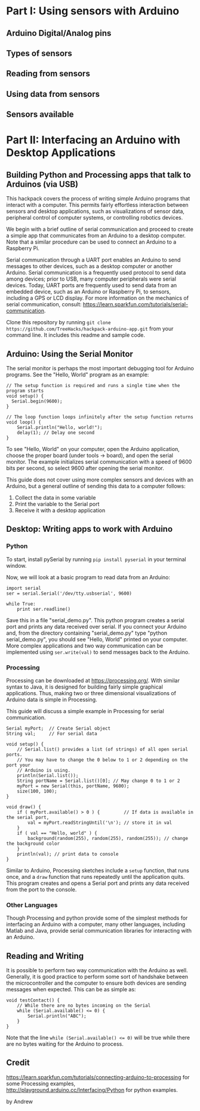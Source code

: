 # Part I: Using sensors with Arduino 
## Arduino Digital/Analog pins 
## Types of sensors 
## Reading from sensors 
## Using data from sensors 
## Sensors available 

# Part II: Interfacing an Arduino with Desktop Applications 
## Building Python and Processing apps that talk to Arduinos (via USB)

This hackpack covers the process of writing simple Arduino programs that interact with a computer. This permits fairly effortless interaction between sensors and desktop applications, such as visualizations of sensor data, peripheral control of computer systems, or controlling robotics devices. 

We begin with a brief outline of serial communication and proceed to create a simple app that communicates from an Arduino to a desktop computer. Note that a similar procedure can be used to connect an Arduino to a Raspberry Pi. 

Serial communication through a UART port enables an Arduino to send messages to other devices, such as a desktop computer or another Arduino. Serial communication is a frequently used protocol to send data among devices; prior to USB, many computer peripherals were serial devices. Today, UART ports are frequently used to send data from an embedded device, such as an Arduino or Raspberry Pi, to sensors, including a GPS or LCD display. For more information on the mechanics of serial communication, consult: https://learn.sparkfun.com/tutorials/serial-communication. 

Clone this repository by running `git clone https://github.com/TreeHacks/hackpack-arduino-app.git` from your command line. It includes this readme and sample code. 

## Arduino: Using the Serial Monitor 

The serial monitor is perhaps the most important debugging tool for Arduino programs. See the "Hello, World" program as an example: 

```
// The setup function is required and runs a single time when the program starts
void setup() {
  Serial.begin(9600);
}

// The loop function loops infinitely after the setup function returns 
void loop() {
	Serial.println("Hello, world!"); 
	delay(1); // Delay one second 
}

```

To see "Hello, World" on your computer, open the Arduino application, choose the proper board (under tools -> board), and open the serial monitor. The example initializes serial communication with a speed of 9600 bits per second, so select 9600 after opening the serial monitor. 

This guide does not cover using more complex sensors and devices with an Arduino, but a general outline of sending this data to a computer follows: 

1) Collect the data in some variable 
2) Print the variable to the Serial port 
3) Receive it with a desktop application 

## Desktop: Writing apps to work with Arduino 
### Python 
To start, install pySerial by running `pip install pyserial` in your terminal window. 

Now, we will look at a basic program to read data from an Arduino: 

```
import serial 
ser = serial.Serial('/dev/tty.usbserial', 9600)

while True:
	print ser.readline()

```

Save this in a file "serial_demo.py". This python program creates a serial port and prints any data received over serial. If you connect your Arduino and, from the directory containing "serial_demo.py" type "python serial_demo.py", you should see "Hello, World" printed on your computer. More complex applications and two way communication can be implemented using `ser.write(val)` to send messages back to the Arduino.

### Processing 
Processing can be downloaded at https://processing.org/. With similar syntax to Java, it is designed for building fairly simple graphical applications. Thus, making two or three dimensional visualizations of Arduino data is simple in Processing. 

This guide will discuss a simple example in Processing for serial communication. 

```
Serial myPort;  // Create Serial object
String val;  	// For serial data

void setup() {
	// Serial.list() provides a list (of strings) of all open serial ports. 
	// You may have to change the 0 below to 1 or 2 depending on the port your 
	// Arduino is using. 
	println(Serial.list()); 
	String portName = Serial.list()[0]; // May change 0 to 1 or 2
	myPort = new Serial(this, portName, 9600);
	size(100, 100); 
}

void draw() {
  	if ( myPort.available() > 0 ) {  		// If data is available in the serial port, 
  		val = myPort.readStringUntil('\n'); // store it in val
  	} 
  	if ( val == "Hello, world" ) {
  		background(random(255), random(255), random(255)); // change the background color
  	}
	println(val); // print data to console 
}
```

Similar to Arduino, Processing sketches include a `setup` function, that runs once, and a `draw` function that runs repeatedly until the application quits. This program creates and opens a Serial port and prints any data received from the port to the console. 

### Other Languages 

Though Processing and python provide some of the simplest methods for interfacing an Arduino with a computer, many other languages, including Matlab and Java, provide serial communication libraries for interacting with an Arduino. 

## Reading and Writing 

It is possible to perform two way communication with the Arduino as well. Generally, it is good practice to perform some sort of handshake between the microcontroller and the computer to ensure both devices are sending messages when expected. This can be as simple as: 

```
void testContact() {
	// While there are no bytes incoming on the Serial 
	while (Serial.available() <= 0) {
		Serial.println("ABC"); 
	}
}
```

Note that the line `while (Serial.available() <= 0)` will be true while there are no bytes waiting for the Arduino to process. 

## Credit

https://learn.sparkfun.com/tutorials/connecting-arduino-to-processing for some Processing examples, http://playground.arduino.cc/Interfacing/Python for python examples. 

by Andrew 